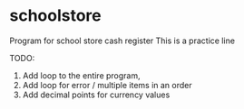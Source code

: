 # schoolstore
Program for school store cash register
This is a practice line

TODO:

1. Add loop to the entire program, 
2. Add loop for error / multiple items in an order
3. Add decimal points for currency values
